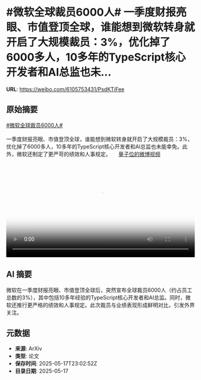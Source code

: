 # #微软全球裁员6000人# 一季度财报亮眼、市值登顶全球，谁能想到微软转身就开启了大规模裁员：3%，优化掉了6000多人，10多年的TypeScript核心开发者和AI总监也未...

**URL**: https://weibo.com/6105753431/PsdKTiFee

## 原始摘要

<a href="https://m.weibo.cn/search?containerid=231522type%3D1%26t%3D10%26q%3D%23%E5%BE%AE%E8%BD%AF%E5%85%A8%E7%90%83%E8%A3%81%E5%91%986000%E4%BA%BA%23&amp;extparam=%23%E5%BE%AE%E8%BD%AF%E5%85%A8%E7%90%83%E8%A3%81%E5%91%986000%E4%BA%BA%23" data-hide=""><span class="surl-text">#微软全球裁员6000人#</span></a> <br><br>一季度财报亮眼、市值登顶全球，谁能想到微软转身就开启了大规模裁员：3%，优化掉了6000多人，10多年的TypeScript核心开发者和AI总监也未能幸免。此外，微软还制定了更严苛的绩效和人事规定。 <a href="https://video.weibo.com/show?fid=1034:5167087149318173" data-hide=""><span class="url-icon"><img style="width: 1rem;height: 1rem" src="https://h5.sinaimg.cn/upload/2015/09/25/3/timeline_card_small_video_default.png" referrerpolicy="no-referrer"></span><span class="surl-text">量子位的微博视频</span></a> <br clear="both"><div style="clear: both"></div><video controls="controls" poster="https://tvax1.sinaimg.cn/orj480/006Fd7o3ly1i1hsvj7gcej30u01hcafd.jpg" style="width: 100%"><source src="https://f.video.weibocdn.com/o0/S9PlBxR9lx08oiAP4FlS01041200pjqL0E010.mp4?label=mp4_720p&amp;template=720x1280.24.0&amp;ori=0&amp;ps=1CwnkDw1GXwCQx&amp;Expires=1747526522&amp;ssig=G4mE9UfiEF&amp;KID=unistore,video"><source src="https://f.video.weibocdn.com/o0/zjPqRtmzlx08oiAOGdSU01041200fcox0E010.mp4?label=mp4_hd&amp;template=540x960.24.0&amp;ori=0&amp;ps=1CwnkDw1GXwCQx&amp;Expires=1747526522&amp;ssig=cSnyVWHXXX&amp;KID=unistore,video"><source src="https://f.video.weibocdn.com/o0/OVpQM82Qlx08oiANKryg010412008vfK0E010.mp4?label=mp4_ld&amp;template=360x640.24.0&amp;ori=0&amp;ps=1CwnkDw1GXwCQx&amp;Expires=1747526522&amp;ssig=hUpvBFD%2F%2BM&amp;KID=unistore,video"><p>视频无法显示，请前往<a href="https://video.weibo.com/show?fid=1034%3A5167087149318173" target="_blank" rel="noopener noreferrer">微博视频</a>观看。</p></video>

## AI 摘要

微软在一季度财报亮眼、市值登顶全球后，突然宣布全球裁员6000人（约占员工总数的3%），其中包括10多年经验的TypeScript核心开发者和AI总监。同时，微软还推行更严格的绩效和人事规定。此次裁员与业绩表现形成鲜明对比，引发外界关注。

## 元数据

- **来源**: ArXiv
- **类型**: 论文
- **保存时间**: 2025-05-17T23:02:52Z
- **目录日期**: 2025-05-17
